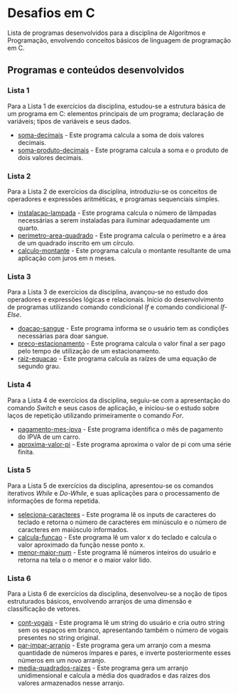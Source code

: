 # Desafios em C
Lista de programas desenvolvidos para a disciplina de Algorítmos e Programação, envolvendo conceitos básicos de linguagem de programação em C.


## Programas e conteúdos desenvolvidos

### Lista 1
Para a Lista 1 de exercícios da disciplina, estudou-se a estrutura básica de um programa em C: elementos principais de um programa; declaração de variáveis; tipos de variáveis e seus dados.
* [soma-decimais](#soma-decimais.c) - Este programa calcula a soma de dois valores decimais.
* [soma-produto-decimais](#soma-produto-decimais.c) - Este programa calcula a soma e o produto de dois valores decimais.

### Lista 2
Para a Lista 2 de exercícios da disciplina, introduziu-se os conceitos de operadores e expressões aritméticas, e programas sequenciais simples.
* [instalacao-lampada](#instalacao-lampadas.c) - Este programa calcula o número de lâmpadas necessárias a serem instaladas para iluminar adequadamente um quarto.
* [perimetro-area-quadrado](#perimetro-area-quadrado.c) - Este programa calcula o perímetro e a área de um quadrado inscrito em um círculo.
* [calculo-montante](#calculo-montante.c) - Este programa calcula o montante resultante de uma aplicação com juros em n meses.

### Lista 3
Para a Lista 3 de exercícios da disciplina, avançou-se no estudo dos operadores e expressões lógicas e relacionais. Início do desenvolvimento de programas utilizando comando condicional *If* e comando condicional *If-Else*.
* [doacao-sangue](#doacao-sangue.c) - Este programa informa se o usuário tem as condições necessárias para doar sangue.
* [preco-estacionamento](#preco-estacionamento.c) - Este programa calcula o valor final a ser pago pelo tempo de utilização de um estacionamento.
* [raiz-equacao](#raiz-equacao.c) - Este programa calcula as raízes de uma equação de segundo grau.

### Lista 4
Para a Lista 4 de exercícios da disciplina, seguiu-se com a apresentação do comando *Switch* e seus casos de aplicação, e iniciou-se o estudo sobre laços de repetição utilizando primeiramente o comando *For*.
* [pagamento-mes-ipva](#pagamento-mes-ipva.c) - Este programa identifica o mês de pagamento do IPVA de um carro.
* [aproxima-valor-pi](#aproxima-valor-pi.c) - Este programa aproxima o valor de pi com uma série finita.

### Lista 5
Para a Lista 5 de exercícios da disciplina, apresentou-se os comandos iterativos *While* e *Do-While*, e suas aplicações para o processamento de informações de forma repetida.
* [seleciona-caracteres](#seleciona-caracteres.c) - Este programa lê os inputs de caracteres do teclado e retorna o número de caracteres em minúsculo e o número de caracteres em maiúsculo informados.
* [calcula-funcao](#calcula-funcao.c) - Este programa lê um valor x do teclado e calcula o valor aproximado da função nesse ponto x.
* [menor-maior-num](#menor-maior-num.c) - Este programa lê números inteiros do usuário e retorna na tela o o menor e o maior valor lido. 

### Lista 6
Para a Lista 6 de exercícios da disciplina, desenvolveu-se a noção de tipos estruturados básicos, envolvendo arranjos de uma dimensão e classificação de vetores.
* [cont-vogais](#cont-vogais.c) - Este programa lê um string do usuário e cria outro string sem os espaços em branco, apresentando também o número de vogais presentes no string original.
* [par-impar-arranjo](#par-impar-arranjo.c) - Este programa gera um arranjo com a mesma quantidade de números ímpares e pares, e inverte posteriormente esses números em um novo arranjo.
* [media-quadrados-raizes](#media-quadrados-raizes.c) - Este programa gera um arranjo unidimensional e calcula a média dos quadrados e das raizes dos valores armazenados nesse arranjo.